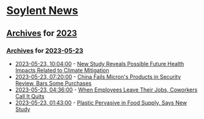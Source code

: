 # [Soylent News](../../../README.md)

## [Archives](../../index.md) for [2023](../index.md)

### [Archives](../../index.md) for [2023-05-23](index.md)

* [2023-05-23, 10:04:00](https://soylentnews.org/article.pl?sid=23/05/22/1326258&from=rss) - [New Study Reveals Possible Future Health Impacts Related to Climate Mitigation](https://soylentnews.org/article.pl?sid=23/05/22/1326258&from=rss)
* [2023-05-23, 07:20:00](https://soylentnews.org/article.pl?sid=23/05/22/1321212&from=rss) - [China Fails Micron's Products in Security Review, Bars Some Purchases](https://soylentnews.org/article.pl?sid=23/05/22/1321212&from=rss)
* [2023-05-23, 04:36:00](https://soylentnews.org/article.pl?sid=23/05/22/1318224&from=rss) - [When Employees Leave Their Jobs, Coworkers Call It Quits](https://soylentnews.org/article.pl?sid=23/05/22/1318224&from=rss)
* [2023-05-23, 01:43:00](https://soylentnews.org/article.pl?sid=23/05/22/0357215&from=rss) - [Plastic Pervasive in Food Supply, Says New Study](https://soylentnews.org/article.pl?sid=23/05/22/0357215&from=rss)
